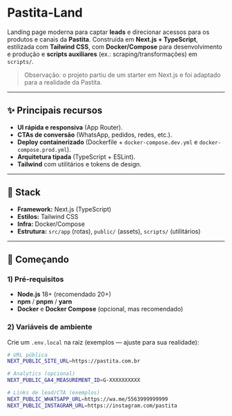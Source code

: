# Pastita-Land

Landing page moderna para captar **leads** e direcionar acessos para os produtos e canais da **Pastita**. Construída em **Next.js + TypeScript**, estilizada com **Tailwind CSS**, com **Docker/Compose** para desenvolvimento e produção e **scripts auxiliares** (ex.: scraping/transformações) em `scripts/`.

> Observação: o projeto partiu de um starter em Next.js e foi adaptado para a realidade da Pastita.

---

## ✨ Principais recursos

- **UI rápida e responsiva** (App Router).
- **CTAs de conversão** (WhatsApp, pedidos, redes, etc.).
- **Deploy containerizado** (Dockerfile + `docker-compose.dev.yml` e `docker-compose.prod.yml`).
- **Arquitetura tipada** (TypeScript + ESLint).
- **Tailwind** com utilitários e tokens de design.

---

## 🧱 Stack

- **Framework:** Next.js (TypeScript)
- **Estilos:** Tailwind CSS
- **Infra:** Docker/Compose
- **Estrutura:** `src/app` (rotas), `public/` (assets), `scripts/` (utilitários)

---

## 🚀 Começando

### 1) Pré-requisitos

- **Node.js** 18+ (recomendado 20+)
- **npm** / **pnpm** / **yarn**
- **Docker** e **Docker Compose** (opcional, mas recomendado)

### 2) Variáveis de ambiente

Crie um `.env.local` na raiz (exemplos — ajuste para sua realidade):

```bash
# URL pública
NEXT_PUBLIC_SITE_URL=https://pastita.com.br

# Analytics (opcional)
NEXT_PUBLIC_GA4_MEASUREMENT_ID=G-XXXXXXXXXX

# Links de lead/CTA (exemplos)
NEXT_PUBLIC_WHATSAPP_URL=https://wa.me/5563999999999
NEXT_PUBLIC_INSTAGRAM_URL=https://instagram.com/pastita


